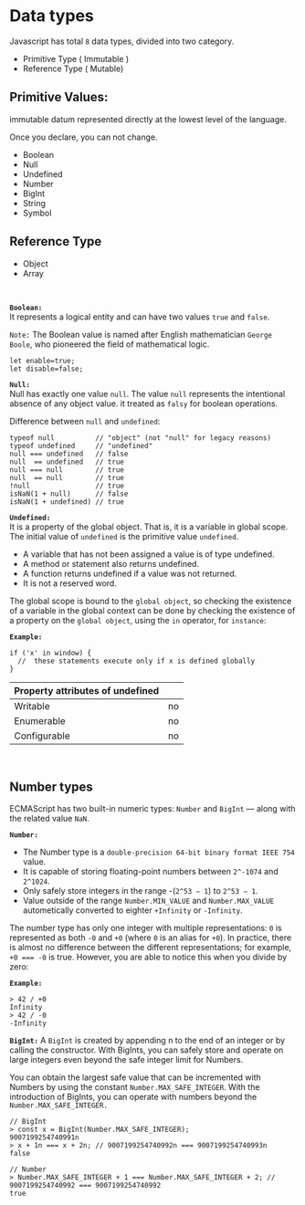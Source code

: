 # Data types

Javascript has total `8` data types, divided into two category.

- Primitive Type ( Immutable )
- Reference Type ( Mutable)

## Primitive Values:

immutable datum represented directly at the lowest level of the language.

Once you declare, you can not change.

- Boolean
- Null
- Undefined
- Number
- BigInt
- String
- Symbol

## Reference Type

- Object
- Array

<br/>

**`Boolean:`** <br/>
It represents a logical entity and can have two values `true` and `false`.

`Note:` The Boolean value is named after English mathematician `George Boole`, who pioneered the field of mathematical logic.

```
let enable=true;
let disable=false;
```

**`Null:`**<br/>
Null has exactly one value `null`. The value `null` represents the intentional absence of any object value. it treated as `falsy` for boolean operations.

Difference between `null` and `undefined`:

```
typeof null          // "object" (not "null" for legacy reasons)
typeof undefined     // "undefined"
null === undefined   // false
null  == undefined   // true
null === null        // true
null  == null        // true
!null                // true
isNaN(1 + null)      // false
isNaN(1 + undefined) // true
```

**`Undefined:`**<br/>
It is a property of the global object. That is, it is a variable in global scope. The initial value of `undefined` is the primitive value `undefined`.

- A variable that has not been assigned a value is of type undefined.
- A method or statement also returns undefined.
- A function returns undefined if a value was not returned.
- It is not a reserved word.

The global scope is bound to the `global object`, so checking the existence of a variable in the global context can be done by checking the existence of a property on the `global object`, using the `in` operator, for `instance`:

**`Example:`**

```
if ('x' in window) {
  //  these statements execute only if x is defined globally
}
```

| Property attributes of undefined |     |
| -------------------------------- | --- |
| Writable                         | no  |
| Enumerable                       | no  |
| Configurable                     | no  |

<br/>

## Number types
ECMAScript has two built-in numeric types: `Number` and `BigInt` — along with the related value `NaN`.

**`Number:`** <br/>
- The Number type is a `double-precision 64-bit binary format IEEE 754` value.
- It is capable of storing floating-point numbers between `2^-1074` and `2^1024`.
- Only safely store integers in the range -(`2^53 − 1`) to `2^53 − 1`. 
- Value outside of the range `Number.MIN_VALUE` and `Number.MAX_VALUE` autometically converted to eighter `+Infinity` or `-Infinity`.

The number type has only one integer with multiple representations: `0` is represented as both `-0` and `+0` (where `0` is an alias for `+0`). In practice, there is almost no difference between the different representations; for example, `+0 === -0` is true. However, you are able to notice this when you divide by zero:

**`Example:`**
```
> 42 / +0
Infinity
> 42 / -0
-Infinity
```

**`BigInt:`**
A `BigInt` is created by appending n to the end of an integer or by calling the constructor.
With BigInts, you can safely store and operate on large integers even beyond the safe integer limit for Numbers.

You can obtain the largest safe value that can be incremented with Numbers by using the constant `Number.MAX_SAFE_INTEGER`. With the introduction of BigInts, you can operate with numbers beyond the `Number.MAX_SAFE_INTEGER.`

```
// BigInt
> const x = BigInt(Number.MAX_SAFE_INTEGER);
9007199254740991n
> x + 1n === x + 2n; // 9007199254740992n === 9007199254740993n
false

// Number
> Number.MAX_SAFE_INTEGER + 1 === Number.MAX_SAFE_INTEGER + 2; // 9007199254740992 === 9007199254740992
true
```